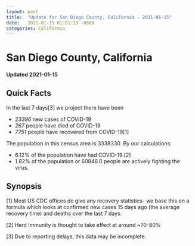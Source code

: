 ```yaml
---
layout: post
title:  "Update for San Diego County, California - 2021-01-15"
date:   2021-01-15 01:01:29 -0600
categories: California
---
```


# San Diego County, California
#### Updated 2021-01-15

## Quick Facts

In the last 7 days[3] we project there have been
- *23396* new cases of COVID-19
- *267* people have died of COVID-19
- *7751* people have recovered from COVID-19[1]

The population in this census area is 3338330. By our calculations:
- 6.12% of the population have had COVID-19.[2]
- 1.82% of the population or 60846.0 people are actively fighting the virus.

## Synopsis




[1] Most US CDC offices do give any recovery statistics- we base this on a formula which looks at confirmed new cases
15 days ago (the average recovery time) and deaths over the last 7 days.

[2] Herd Immunity is thought to take effect at around ~70-80%

[3] Due to reporting delays, this data may be incomplete.
 
    